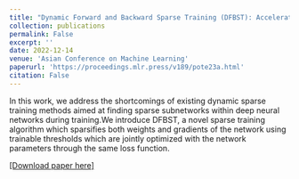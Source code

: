 ```yaml
---
title: "Dynamic Forward and Backward Sparse Training (DFBST): Accelerated Deep Learning through Completely Sparse Training Schedule"
collection: publications
permalink: False
excerpt: ''
date: 2022-12-14
venue: 'Asian Conference on Machine Learning'
paperurl: 'https://proceedings.mlr.press/v189/pote23a.html'
citation: False
---
```

In this work, we address the shortcomings of existing dynamic sparse training methods aimed at finding sparse subnetworks within deep neural networks during training.We introduce DFBST, a novel sparse training algorithm which sparsifies both weights and gradients of the network using trainable thresholds which are jointly optimized with the network parameters through the same loss function.



[[Download paper here]](https://proceedings.mlr.press/v189/pote23a.html)

<!-- Recommended citation: Your Name, You. (2009). "Paper Title Number 1." <i>Journal 1</i>. 1(1). -->